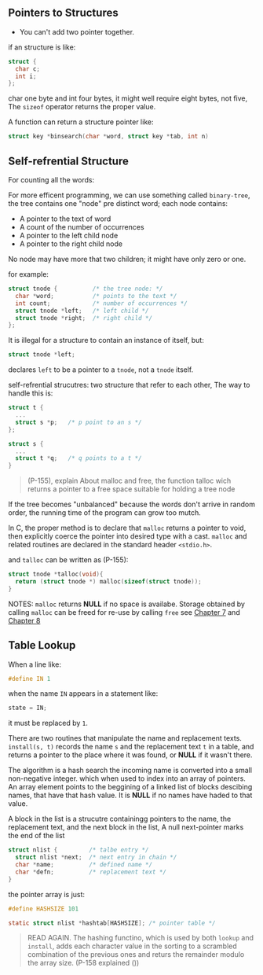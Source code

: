 ## Pointers to Structures
- You can't add two pointer together.

if an structure is like:
```c
struct {
  char c;
  int i;
};
```
char one byte and int four bytes, it might well require eight bytes, not five, The `sizeof` operator returns the proper value.

A function can return a structure pointer like:
```c
struct key *binsearch(char *word, struct key *tab, int n)
```


## Self-refrential Structure
For counting all the words:

For more efficent programming, we can use something called `binary-tree`, the tree contains one "node" pre distinct word; each node contains:

- A pointer to the text of word
- A count of the number of occurrences
- A pointer to the left child node
- A pointer to the right child node

No node may have more that two children; it might have only zero or one.

for example:
```c
struct tnode {          /* the tree node: */
  char *word;           /* points to the text */
  int count;            /* number of occurrences */
  struct tnode *left;   /* left child */
  struct tnode *right;  /* right child */
};
```

It is illegal for a structure to contain an instance of itself, but:
```c
struct tnode *left;
```
declares `left` to be a pointer to a `tnode`, not a `tnode` itself.

self-refrential strucutres: two structure that refer to each other, The way to handle this is:
```c
struct t {
  ...
  struct s *p;   /* p point to an s */
};

struct s {
  ...
  struct t *q;   /* q points to a t */
}
```

> (P-155), explain
> About malloc and free, the function talloc wich returns a pointer to a free space suitable for holding a tree node

If the tree becomes "unbalanced" because the words don't arrive in random order, the running time of the program can grow too mutch.

In C, the proper method is to declare that `malloc` returns a pointer to void, then explicitly coerce the pointer into desired type with a cast.
`malloc` and related routines are declared in the standard header `<stdio.h>`.

and `talloc` can be written as (P-155):
```c
struct tnode *talloc(void){
  return (struct tnode *) malloc(sizeof(struct tnode));
}
```
NOTES:
`malloc` returns **NULL** if no space is availabe.
Storage obtained by calling `malloc` can be freed for re-use by calling `free` see [Chapter 7]() and [Chapter 8]()



## Table Lookup
When a line like:
```c
#define IN 1
```

when the name `IN` appears in a statement like:
```c
state = IN;
```
it must be replaced by `1`.

There are two routines that manipulate the name and replacement texts.
`install(s, t)` records the name `s` and the replacement text `t` in a table, and returns a pointer to the place where it was found, or **NULL** if it wasn't there.

The algorithm is a hash search the incoming name is converted into a small non-negative integer. which when used to index into an array of pointers.
An array element points to the beggining of a linked list of blocks descibing names, that have that hash value. It is **NULL** if no names have haded to that value.


A block in the list is a strucutre containingg pointers to the name, the replacement text, and the next block in the list, A null next-pointer marks the end of the list

```c
struct nlist {         /* talbe entry */
  struct nlist *next;  /* next entry in chain */
  char *name;          /* defined name */
  char *defn;          /* replacement text */
}
```

the pointer array is just:
```c
#define HASHSIZE 101

static struct nlist *hashtab[HASHSIZE]; /* pointer table */
```

> READ AGAIN.
The hashing functino, which is used by both `lookup` and `install`, adds each character value in the sorting to a scrambled combination of the previous ones and returs the remainder modulo the array size. (P-158 explained ())
